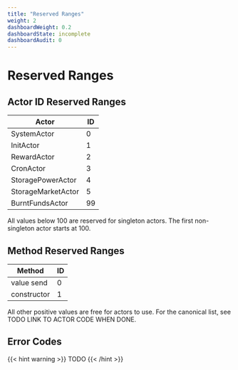 ```yaml
---
title: "Reserved Ranges"
weight: 2
dashboardWeight: 0.2
dashboardState: incomplete
dashboardAudit: 0
---
```


# Reserved Ranges

## Actor ID Reserved Ranges

| Actor                | ID |
|---|---|
| SystemActor          | 0 |
| InitActor            | 1 |
| RewardActor          | 2 |
| CronActor            | 3 |
| StoragePowerActor    | 4 |
| StorageMarketActor   | 5 |
| BurntFundsActor       | 99 |

All values below 100 are reserved for singleton actors. The first non-singleton actor starts at 100.

## Method Reserved Ranges

| Method               | ID |
|---|---|
| value send           | 0 |
| constructor          | 1 |

All other positive values are free for actors to use. For the canonical list, see TODO LINK TO ACTOR CODE WHEN DONE.

## Error Codes

{{< hint warning >}}
TODO
{{< /hint >}}
